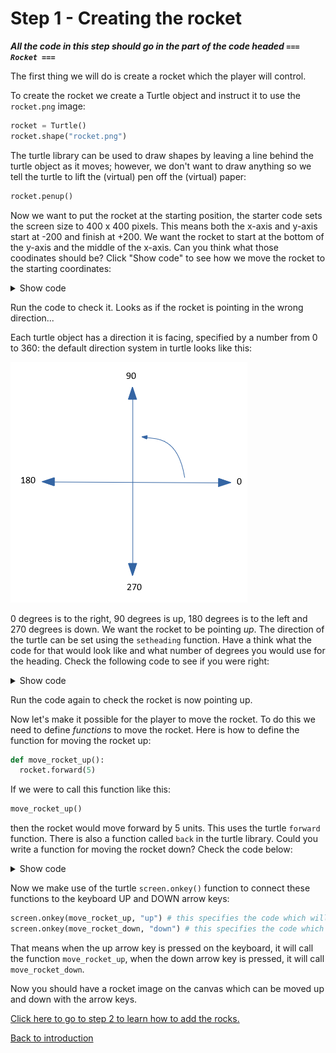 # Step 1 - Creating the rocket

***All the code in this step should go in the part of the code headed ```=== Rocket ===```***

The first thing we will do is create a rocket which the player will control.

To create the rocket we create a Turtle object and instruct it to use the `rocket.png` image:

```python
rocket = Turtle()
rocket.shape("rocket.png")
```

The turtle library can be used to draw shapes by leaving a line behind the turtle object as it moves; however, we don't want to draw anything so we tell the turtle to lift the (virtual) pen off the (virtual) paper:

```python
rocket.penup()
```

Now we want to put the rocket at the starting position, the starter code sets the screen size to 400 x 400 pixels. This means both the x-axis and y-axis start at -200 and finish at +200. We want the rocket to start at the bottom of the y-axis and the middle of the x-axis. Can you think what those coodinates should be? Click "Show code" to see how we move the rocket to the starting coordinates:

<details><summary>Show code</summary>
  
```python
rocket.goto(0,-190)
```
</details>

Run the code to check it. Looks as if the rocket is pointing in the wrong direction...

Each turtle object has a direction it is facing, specified by a number from 0 to 360: the default direction system in turtle looks like this:

![turtle orientation](turtle-orientation.png "Turtle orientation")

0 degrees is to the right, 90 degrees is up, 180 degrees is to the left and 270 degrees is down. We want the rocket to be pointing *up*. The direction of the turtle can be set using the `setheading` function. Have a think what the code for that would look like and what number of degrees you would use for the heading. Check the following code to see if you were right:

<details><summary>Show code</summary>
  
```python
rocket.setheading(90)
```
</details>

Run the code again to check the rocket is now pointing up.

Now let's make it possible for the player to move the rocket. To do this we need to define *functions* to move the rocket. Here is how to define the function for moving the rocket up:

```python
def move_rocket_up():
  rocket.forward(5)
```

If we were to call this function like this:

```python
move_rocket_up()
```

then the rocket would move forward by 5 units. This uses the turtle ```forward``` function. There is also a function called ```back``` in the turtle library. Could you write a function for moving the rocket down? Check the code below:

<details><summary>Show code</summary>

```python
def move_rocket_down():
  rocket.back(5)
```
</details>

Now we make use of the turtle ```screen.onkey()``` function to connect these functions to the keyboard UP and DOWN arrow keys:

```python
screen.onkey(move_rocket_up, "up") # this specifies the code which will be run when the user presses the UP arrow
screen.onkey(move_rocket_down, "down") # this specifies the code which will be run when the user presses the DOWN arrow
```

That means when the up arrow key is pressed on the keyboard, it will call the function `move_rocket_up`, when the down arrow key is pressed, it will call `move_rocket_down`.

Now you should have a rocket image on the canvas which can be moved up and down with the arrow keys.

[Click here to go to step 2 to learn how to add the rocks.](../step02-create_rock/readme.md)

[Back to introduction](../README.md)
